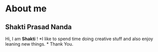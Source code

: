 # About me

## Shakti Prasad Nanda

Hi, I am **Shakti** !
*I like to spend time doing creative stuff and also enjoy leaning new things. *
Thank You.

